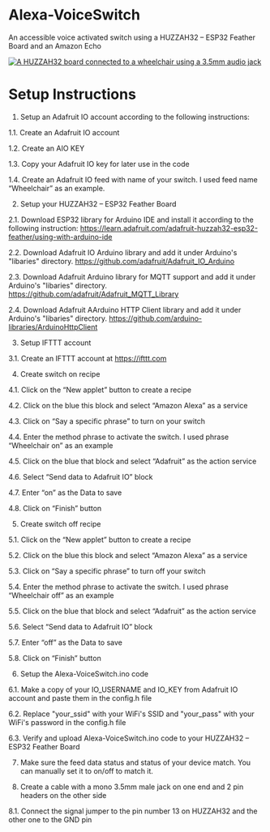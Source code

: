 # Alexa-VoiceSwitch
An accessible voice activated switch using a HUZZAH32 – ESP32 Feather Board and an Amazon Echo

[![A HUZZAH32 board connected to a wheelchair using a 3.5mm audio jack](https://img.youtube.com/vi/OCM7eB8Ey9I/0.jpg)](https://www.youtube.com/watch?v=OCM7eB8Ey9I)

# Setup Instructions

  1. Setup an Adafruit IO account according to the following instructions:

  1.1. Create an Adafruit IO account
  
  1.2. Create an AIO KEY 
  
  1.3. Copy your Adafruit IO key for later use in the code
  
  1.4. Create an Adafruit IO feed with name of your switch. I used feed name “Wheelchair” as an example.


2.	Setup your HUZZAH32 – ESP32 Feather Board

  2.1. Download ESP32 library for Arduino IDE and install it according to the following instruction: https://learn.adafruit.com/adafruit-huzzah32-esp32-feather/using-with-arduino-ide
  
  2.2. Download Adafruit IO Arduino library and add it under Arduino's "libaries" directory.
  https://github.com/adafruit/Adafruit_IO_Arduino
  
  2.3. Download Adafruit Arduino library for MQTT support and add it under Arduino's "libaries" directory.
  https://github.com/adafruit/Adafruit_MQTT_Library
  
  2.4. Download Adafruit AArduino HTTP Client library and add it under Arduino's "libaries" directory.
  https://github.com/arduino-libraries/ArduinoHttpClient
  
3.	Setup IFTTT account

  3.1. Create an IFTTT account at https://ifttt.com
  
4.	Create switch on recipe

  4.1. Click on the “New applet” button to create a recipe 
  
  4.2. Click on the blue this block and select “Amazon Alexa” as a service 
  
  4.3. Click on “Say a specific phrase” to turn on your switch
  
  4.4. Enter the method phrase to activate the switch. I used phrase “Wheelchair on” as an example 
  
  4.5. Click on the blue that block and select “Adafruit” as the action service 
  
  4.6. Select “Send data to Adafruit IO” block
  
  4.7. Enter “on” as the Data to save
  
  4.8. Click on “Finish” button 
  
5.	Create switch off recipe

  5.1. Click on the “New applet” button to create a recipe 
  
  5.2. Click on the blue this block and select “Amazon Alexa” as a service 
  
  5.3. Click on “Say a specific phrase” to turn off your switch
  
  5.4. Enter the method phrase to activate the switch. I used phrase “Wheelchair off” as an example 
  
  5.5. Click on the blue that block and select “Adafruit” as the action service 
  
  5.6. Select “Send data to Adafruit IO” block
  
  5.7. Enter “off” as the Data to save
  
  5.8. Click on “Finish” button 
  
6.	Setup the Alexa-VoiceSwitch.ino code

  6.1. Make a copy of your IO_USERNAME and IO_KEY from Adafruit IO account and paste them in the config.h file

  6.2. Replace "your_ssid" with your WiFi's SSID and "your_pass" with your WiFi's password in the config.h file

  6.3. Verify and upload Alexa-VoiceSwitch.ino code to your HUZZAH32 – ESP32 Feather Board

7.	Make sure the feed data status and status of your device match. You can manually set it to on/off to match it.

8.	Create a cable with a mono 3.5mm male jack on one end and 2 pin headers on the other side

  8.1. Connect the signal jumper to the pin number 13 on HUZZAH32 and the other one to the GND pin 
